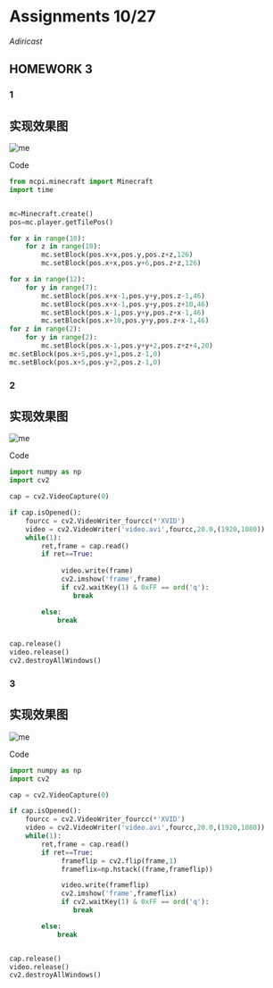 # Assignments 10/27
*Adiricast*
## HOMEWORK 3
### 1
## 实现效果图
![me](https://github.com/ophwsjtu18/ohw21f/blob/main/syy/11301.png)

Code 
```python
from mcpi.minecraft import Minecraft
import time


mc=Minecraft.create()
pos=mc.player.getTilePos()

for x in range(10):
    for z in range(10):
        mc.setBlock(pos.x+x,pos.y,pos.z+z,126)
        mc.setBlock(pos.x+x,pos.y+6,pos.z+z,126)

for x in range(12):
    for y in range(7):
        mc.setBlock(pos.x+x-1,pos.y+y,pos.z-1,46)
        mc.setBlock(pos.x+x-1,pos.y+y,pos.z+10,46)
        mc.setBlock(pos.x-1,pos.y+y,pos.z+x-1,46)
        mc.setBlock(pos.x+10,pos.y+y,pos.z+x-1,46)
for z in range(2):
    for y in range(2):
        mc.setBlock(pos.x-1,pos.y+y+2,pos.z+z+4,20)
mc.setBlock(pos.x+5,pos.y+1,pos.z-1,0)
mc.setBlock(pos.x+5,pos.y+2,pos.z-1,0)


```

### 2
## 实现效果图
![me](https://github.com/ophwsjtu18/ohw21f/blob/main/syy/11302.png)

Code 
```python
import numpy as np
import cv2

cap = cv2.VideoCapture(0)

if cap.isOpened():
    fourcc = cv2.VideoWriter_fourcc(*'XVID')
    video = cv2.VideoWriter('video.avi',fourcc,20.0,(1920,1080))
    while(1):
        ret,frame = cap.read()
        if ret==True:
           
             video.write(frame) 
             cv2.imshow('frame',frame)
             if cv2.waitKey(1) & 0xFF == ord('q'):
                break

        else:
            break


cap.release()
video.release()
cv2.destroyAllWindows()

```
### 3
## 实现效果图
![me](https://github.com/ophwsjtu18/ohw21f/blob/main/syy/11303.png)

Code 
```python
import numpy as np
import cv2

cap = cv2.VideoCapture(0)

if cap.isOpened():
    fourcc = cv2.VideoWriter_fourcc(*'XVID')
    video = cv2.VideoWriter('video.avi',fourcc,20.0,(1920,1080))
    while(1):
        ret,frame = cap.read()
        if ret==True:
             frameflip = cv2.flip(frame,1)
             frameflix=np.hstack((frame,frameflip))

             video.write(frameflip) 
             cv2.imshow('frame',frameflix)
             if cv2.waitKey(1) & 0xFF == ord('q'):
                break

        else:
            break


cap.release()
video.release()
cv2.destroyAllWindows()

```



